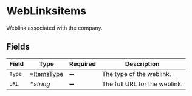 # WebLinksitems

Weblink associated with the company.


## Fields

| Field                                          | Type                                           | Required                                       | Description                                    |
| ---------------------------------------------- | ---------------------------------------------- | ---------------------------------------------- | ---------------------------------------------- |
| `Type`                                         | [*ItemsType](../../models/shared/itemstype.md) | :heavy_minus_sign:                             | The type of the weblink.                       |
| `URL`                                          | **string*                                      | :heavy_minus_sign:                             | The full URL for the weblink.                  |